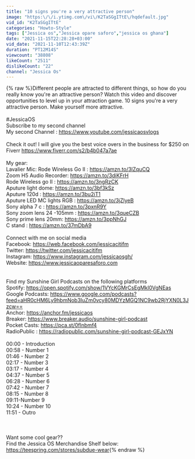 ```yaml
---
title: "10 signs you're a very attractive person"
image: "https:\/\/i.ytimg.com\/vi\/K2TaSGgITtE\/hqdefault.jpg"
vid_id: "K2TaSGgITtE"
categories: "Howto-Style"
tags: ["Jessica os","Jessica opare saforo","jessica os ghana"]
date: "2021-11-15T22:28:28+03:00"
vid_date: "2021-11-10T12:43:39Z"
duration: "PT12M14S"
viewcount: "38808"
likeCount: "2511"
dislikeCount: "22"
channel: "Jessica Os"
---
```

{% raw %}Different people are attracted to different things, so how do you really know you're an attractive person? Watch this video and discover opportunities to level up in your attraction game. 10 signs you're a very attractive person. Make yourself more attractive.<br /><br />#JessicaOS<br />Subscribe to my second channel<br />My second Channel : <a rel="nofollow" target="blank" href="https://www.youtube.com/jessicaosvlogs">https://www.youtube.com/jessicaosvlogs</a><br /><br />Check it out! I will give you the best voice overs in the business for $250 on Fiverr <a rel="nofollow" target="blank" href="https://www.fiverr.com/s2/b4b047a7ae">https://www.fiverr.com/s2/b4b047a7ae</a> <br /><br />My gear:<br />Lavalier Mic: Rode Wireless Go II : <a rel="nofollow" target="blank" href="https://amzn.to/3lZquCQ">https://amzn.to/3lZquCQ</a><br />Zoom H5 Audio Recorder: <a rel="nofollow" target="blank" href="https://amzn.to/3diKFrH">https://amzn.to/3diKFrH</a><br />Rode Wireless go II : <a rel="nofollow" target="blank" href="https://amzn.to/3ngRzCK">https://amzn.to/3ngRzCK</a><br />Aputure light dome: <a rel="nofollow" target="blank" href="https://amzn.to/3bf3kSz">https://amzn.to/3bf3kSz</a><br />Aputure 120d : <a rel="nofollow" target="blank" href="https://amzn.to/3bu2iT1">https://amzn.to/3bu2iT1</a><br />Aputure LED MC lights RGB : <a rel="nofollow" target="blank" href="https://amzn.to/3jZlyeB">https://amzn.to/3jZlyeB</a><br />Sony alpha 7 c : <a rel="nofollow" target="blank" href="https://amzn.to/3pxnR9Y">https://amzn.to/3pxnR9Y</a><br />Sony zoom lens 24 -105mm : <a rel="nofollow" target="blank" href="https://amzn.to/3queCZB">https://amzn.to/3queCZB</a><br />Sony prime lens 20mm: <a rel="nofollow" target="blank" href="https://amzn.to/3ppNhGJ">https://amzn.to/3ppNhGJ</a><br />C stand : <a rel="nofollow" target="blank" href="https://amzn.to/37mDbA9">https://amzn.to/37mDbA9</a><br /><br />Connect with me on social media<br />Facebook: <a rel="nofollow" target="blank" href="https://web.facebook.com/jessicacitifm">https://web.facebook.com/jessicacitifm</a><br />Twitter: <a rel="nofollow" target="blank" href="https://twitter.com/jessicacitifm">https://twitter.com/jessicacitifm</a><br />Instagram: <a rel="nofollow" target="blank" href="https://www.instagram.com/jessicaosgh/">https://www.instagram.com/jessicaosgh/</a><br />Website: <a rel="nofollow" target="blank" href="https://www.jessicaoparesaforo.com">https://www.jessicaoparesaforo.com</a><br /><br /><br />Find my Sunshine Girl Podcasts on the following platforms<br />Spotify: <a rel="nofollow" target="blank" href="https://open.spotify.com/show/1VYcKGMrCsEgMkl0VgNEas">https://open.spotify.com/show/1VYcKGMrCsEgMkl0VgNEas</a><br />Google Podcasts: <a rel="nofollow" target="blank" href="https://www.google.com/podcasts?feed=aHR0cHM6Ly9hbmNob3IuZm0vcy80MDYzMGQ1NC9wb2RjYXN0L3Jzcw==">https://www.google.com/podcasts?feed=aHR0cHM6Ly9hbmNob3IuZm0vcy80MDYzMGQ1NC9wb2RjYXN0L3Jzcw==</a><br />Anchor: <a rel="nofollow" target="blank" href="https://anchor.fm/jessicaos">https://anchor.fm/jessicaos</a><br />Breaker: <a rel="nofollow" target="blank" href="https://www.breaker.audio/sunshine-girl-podcast">https://www.breaker.audio/sunshine-girl-podcast</a><br />Pocket Casts: <a rel="nofollow" target="blank" href="https://pca.st/0flnbmf4">https://pca.st/0flnbmf4</a><br />RadioPublic : <a rel="nofollow" target="blank" href="https://radiopublic.com/sunshine-girl-podcast-GEJxYN">https://radiopublic.com/sunshine-girl-podcast-GEJxYN</a><br /><br />00:00 - Introduction<br />00:58 -  Number 1<br />01:46 - Number 2<br />02:17 - Number 3<br />03:17 - Number 4<br />04:37 - Number 5<br />06:28 - Number 6<br />07:42 - Number 7<br />08:15 - Number 8<br />09:11-Number 9<br />10:24 - Number 10<br />11:51 - Outro<br /><br /><br /><br />Want some cool gear?? <br />Find the Jessica OS Merchandise Shelf below:<br /><a rel="nofollow" target="blank" href="https://teespring.com/stores/subdue-wear">https://teespring.com/stores/subdue-wear</a>{% endraw %}
